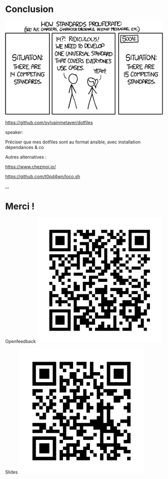# Conclusion

<img src="assets/img/standards.png"  height="300" width="600" alt="Standard">

<https://github.com/sylvainmetayer/dotfiles>

speaker:

Préciser que mes dotfiles sont au format ansible, avec installation dépendances & co

Autres alternatives :

<https://www.chezmoi.io/>

<https://github.com/t0pd4wn/loco.sh>

,,,

# Merci !

Openfeedback <!-- .element: class="float_left" --> <img src="assets/img/openfeedback.png"  height="400" width="400" alt="QR code Openfeedback">

Slides <!-- .element: class="float_right" --> <img src="assets/img/slides_link.png"  height="400" width="400" alt="QR code slides">
